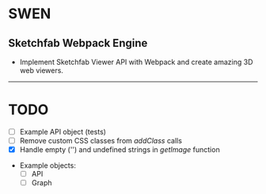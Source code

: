 # SWEN

## Sketchfab Webpack Engine

* Implement Sketchfab Viewer API with Webpack and create amazing 3D web viewers.

---

# TODO
* [ ] Example API object (tests)
* [ ] Remove custom CSS classes from *addClass* calls 
* [x] Handle empty ('') and undefined strings in *getImage* function 

* Example objects:
  * [ ] API
  * [ ] Graph 
